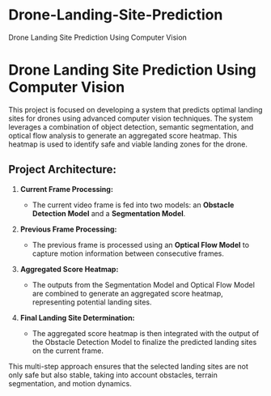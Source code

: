 # Drone-Landing-Site-Prediction
Drone Landing Site Prediction Using Computer Vision

# Drone Landing Site Prediction Using Computer Vision

This project is focused on developing a system that predicts optimal landing sites for drones using advanced computer vision techniques. The system leverages a combination of object detection, semantic segmentation, and optical flow analysis to generate an aggregated score heatmap. This heatmap is used to identify safe and viable landing zones for the drone.

## Project Architecture:

1. **Current Frame Processing:** 
   - The current video frame is fed into two models: an **Obstacle Detection Model** and a **Segmentation Model**.
   
2. **Previous Frame Processing:** 
   - The previous frame is processed using an **Optical Flow Model** to capture motion information between consecutive frames.
   
3. **Aggregated Score Heatmap:**
   - The outputs from the Segmentation Model and Optical Flow Model are combined to generate an aggregated score heatmap, representing potential landing sites.
   
4. **Final Landing Site Determination:**
   - The aggregated score heatmap is then integrated with the output of the Obstacle Detection Model to finalize the predicted landing sites on the current frame.

This multi-step approach ensures that the selected landing sites are not only safe but also stable, taking into account obstacles, terrain segmentation, and motion dynamics.
